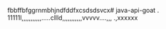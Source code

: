 fbbffbfggrnmbhjndfddfxcsdsdsvcx# java-api-goat
.
11111l,,,,,,,,,,,.....cllld,,,,,,,,,,,vvvvv....,,,
.,xxxxxx

